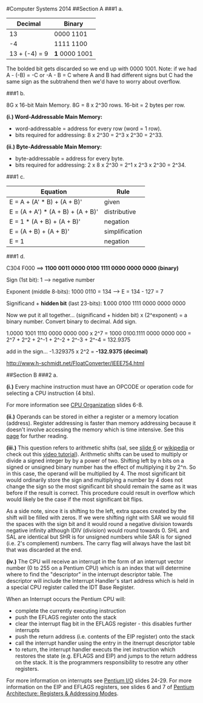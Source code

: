 #Computer Systems 2014
##Section A
###1 a.

Decimal       | Binary
--------------|-------
13            | 0000 1101
-4            | 1111 1100
13 + (-4) = 9 | **1** 0000 1001

The bolded bit gets discarded so we end up with 0000 1001.  Note: if we had A - (-B) = -C or -A - B = C where A and B had different signs but C had the same sign as the subtrahend then we'd have to worry about overflow.

###1 b.

8G x 16-bit Main Memory. 8G = 8 x 2^30 rows.  16-bit = 2 bytes per row.

**(i.) Word-Addressable Main Memory:**
* word-addressable = address for every row (word = 1 row).
* bits required for addressing: 8 x 2^30 = 2^3 x 2^30 = 2^33.

**(ii.) Byte-Addressable Main Memory:**
* byte-addressable = address for every byte.
* bits required for addressing: 2 x 8 x 2^30 = 2^1 x 2^3 x 2^30 = 2^34.

###1 c.

Equation | Rule
------------ | -------------
E = A + (A' \* B) + (A + B)' | given
E = (A + A') \* (A + B) + (A + B)' | distributive
E = 1 \* (A + B) + (A + B)' | negation
E = (A + B) + (A + B)' | simplification
E = 1 | negation

###1 d.

C304 F000 ==> **1100 0011 0000 0100 1111 0000 0000 0000 (binary)**

Sign (1st bit): 1 --> negative number

Exponent (middle 8-bits): 1000 0110 = 134 --> E = 134 - 127 = 7

Significand + **hidden bit** (last 23-bits): **1**.000 0100 1111 0000 0000 0000

Now we put it all together... (significand + hidden bit) x (2^exponent) = a binary number.  Convert binary to decimal.  Add sign.

1.0000 1001 1110 0000 0000 000 x 2^7 = 1000 0100.1111 0000 0000 000 = 2^7 + 2^2 + 2^-1 + 2^-2 + 2^-3 + 2^-4 = 132.9375

add in the sign... -1.329375 x 2^2 = **-132.9375 (decimal)**

http://www.h-schmidt.net/FloatConverter/IEEE754.html

##Section B
###2 a.

**(i.)** Every machine instruction must have an OPCODE or operation code for selecting a CPU instruction (4 bits).

For more information see [CPU Organization](http://www.commsp.ee.ic.ac.uk/~kkleung/Computer_Systems_2015/3_Slides_CPUOrganisation.ppt) slides 6-8.

**(ii.)** Operands can be stored in either a register or a memory location (address).  Register addressing is faster than memory addressing because it doesn't involve accessing the memory which is time intensive.  See this [page](http://www.tutorialspoint.com/assembly_programming/assembly_addressing_modes.htm) for further reading.

**(iii.)** This question refers to arithmetic shifts (sal, see [slide 6](http://www.commsp.ee.ic.ac.uk/~kkleung/Computer_Systems_2015/6_Pentium3.ppt) or [wikipedia](https://en.wikipedia.org/wiki/Arithmetic_shift) or check out this [video tutorial](https://www.youtube.com/watch?v=_Z3yz0k9dmQ&nohtml5=False)).  Arithmetic shifts can be used to multiply or divide a signed integer by by a power of two.  Shifting left by n bits on a signed or unsigned binary number has the effect of multiplying it by 2^n.  So in this case, the operand will be multiplied by 4.  The most significant bit would ordinarily store the sign and multiplying a number by 4 does not change the sign so the most significant bit should remain the same as it was before if the result is correct.  This procedure could result in overflow which would likely be the case if the most significant bit flips.

As a side note, since it is shifting to the left, extra spaces created by the shift will be filled with zeros.  If we were shifting right with SAR we would fill the spaces with the sign bit and it would round a negative division towards negative infinity although IDIV (division) would round towards 0.  SHL and SAL are identical but SHR is for unsigned numbers while SAR is for signed (i.e. 2's complement) numbers. The carry flag will always have the last bit that was discarded at the end.

**(iv.)**  The CPU will receive an interrupt in the form of an interrupt vector number (0 to 255 on a Pentium CPU) which is an index that will determine where to find the "descriptor" in the interrupt descriptor table.  The descriptor will include the Interrupt Handler's start address which is held in a special CPU register called the IDT Base Register.

When an Interrupt occurs the Pentium CPU will:

* complete the currently executing instruction
* push the EFLAGS register onto the stack
* clear the interrupt flag bit in the EFLAGS register - this disables further interrupts
* push the return address (i.e. contents of the EIP register) onto the stack
* call the interrupt handler using the entry in the itnerrupt descriptor table
* to return, the interrupt handler executs the iret instruction which restores the state (e.g. EFLAGS and EIP) and jumps to the return address on the stack.  It is the programmers responsibility to resotre any other registers.

For more information on interrupts see [Pentium I/O](http://www.commsp.ee.ic.ac.uk/~kkleung/Computer_Systems_2015/8_Slides_IO.PPT) slides 24-29. For more information on the EIP and EFLAGS registers, see slides 6 and 7 of [Pentium Architecture: Registers & Addressing Modes](http://www.commsp.ee.ic.ac.uk/~kkleung/Computer_Systems_2015/5_Pentium1-2.ppt).

